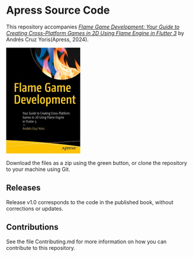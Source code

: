 # Apress Source Code

This repository accompanies [*Flame Game Development: Your Guide to Creating Cross-Platform Games in 2D Using Flame Engine in Flutter 3*](https://www.link.springer.com/book/10.1007/9798868800627) by Andrés Cruz Yoris(Apress, 2024).

[comment]: #cover
![Cover image](9798868800627.jpg)

Download the files as a zip using the green button, or clone the repository to your machine using Git.

## Releases

Release v1.0 corresponds to the code in the published book, without corrections or updates.

## Contributions

See the file Contributing.md for more information on how you can contribute to this repository.